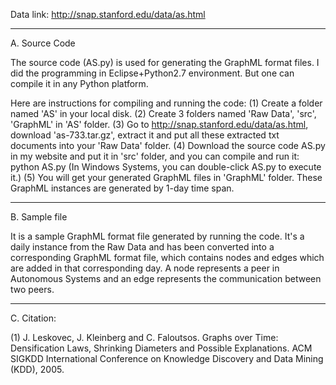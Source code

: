 Data link: 
http://snap.stanford.edu/data/as.html



----------------------------------------------------------------------------------------------------------------------

A. Source Code

The source code (AS.py) is used for generating the GraphML format files. I did the programming in Eclipse+Python2.7 environment.
But one can compile it in any Python platform.

Here are instructions for compiling and running the code:
	(1) Create a folder named 'AS' in your local disk.
	(2) Create 3 folders named 'Raw Data', 'src', 'GraphML' in 'AS' folder.
	(3) Go to http://snap.stanford.edu/data/as.html, download 'as-733.tar.gz', extract it and put all these extracted txt documents into your 'Raw Data' folder.
	(4) Download the source code AS.py in my website and put it in 'src' folder, and you can compile and run it:
		python AS.py
		(In Windows Systems, you can double-click AS.py to execute it.)
	(5) You will get your generated GraphML files in 'GraphML' folder. These GraphML instances are generated by 1-day time span.

----------------------------------------------------------------------------------------------------------------------	

B. Sample file

It is a sample GraphML format file generated by running the code. It's a daily instance from the Raw Data and has been 
converted into a corresponding GraphML format file, which contains nodes and edges which are added in that corresponding day.
A node represents a peer in Autonomous Systems and an edge represents the communication between two peers. 

----------------------------------------------------------------------------------------------------------------------

C. Citation:

(1) J. Leskovec, J. Kleinberg and C. Faloutsos. Graphs over Time: Densification Laws, Shrinking Diameters and Possible Explanations. 
    ACM SIGKDD International Conference on Knowledge Discovery and Data Mining (KDD), 2005.

